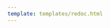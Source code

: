 ```yaml
---
template: templates/redoc.html
---
```


<redoc spec-url="{{base_path}}/apis/restapis/scim2-users.yaml" theme='{{redoc_theme}}'></redoc>
